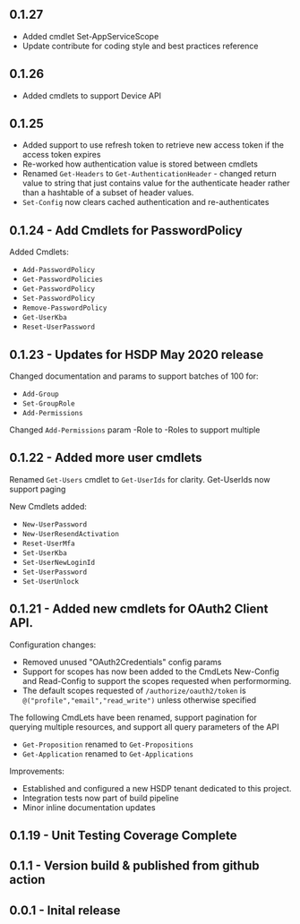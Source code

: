 ## 0.1.27

* Added cmdlet Set-AppServiceScope
* Update contribute for coding style and best practices reference

## 0.1.26

* Added cmdlets to support Device API

## 0.1.25

* Added support to use refresh token to retrieve new access token if the access token expires
* Re-worked how authentication value is stored between cmdlets
* Renamed `Get-Headers` to `Get-AuthenticationHeader` - changed return value to string that just contains value for the authenticate header  rather than a hashtable of a subset of header values.
* `Set-Config` now clears cached authentication and re-authenticates

## 0.1.24 - Add Cmdlets for PasswordPolicy

Added Cmdlets:
* `Add-PasswordPolicy`
* `Get-PasswordPolicies`
* `Get-PasswordPolicy`
* `Set-PasswordPolicy`
* `Remove-PasswordPolicy`
* `Get-UserKba`
* `Reset-UserPassword`

## 0.1.23 - Updates for HSDP May 2020 release

Changed documentation and params to support batches of 100 for:
* `Add-Group`
* `Set-GroupRole`
* `Add-Permissions`

Changed `Add-Permissions` param -Role to -Roles to support multiple

## 0.1.22 - Added more user cmdlets

Renamed ``Get-Users`` cmdlet to ``Get-UserIds`` for clarity. Get-UserIds now support paging

New Cmdlets added:
* `New-UserPassword`
* `New-UserResendActivation`
* `Reset-UserMfa`
* `Set-UserKba`
* `Set-UserNewLoginId`
* `Set-UserPassword`
* `Set-UserUnlock`

## 0.1.21 - Added new cmdlets for OAuth2 Client API.

Configuration changes:
* Removed unused "OAuth2Credentials" config params
* Support for scopes has now been added to the CmdLets New-Config and Read-Config to support the scopes requested when performorming.
* The default scopes requested of `/authorize/oauth2/token` is `@("profile","email","read_write")` unless otherwise specified

The following CmdLets have been renamed, support pagination for querying multiple resources, and support all query parameters of the API
* `Get-Proposition` renamed to `Get-Propositions`
* `Get-Application` renamed to `Get-Applications`

Improvements:
* Established and configured a new HSDP tenant dedicated to this project.
* Integration tests now part of build pipeline
* Minor inline documentation updates

## 0.1.19 - Unit Testing Coverage Complete

## 0.1.1 - Version build & published from github action

## 0.0.1 - Inital release

